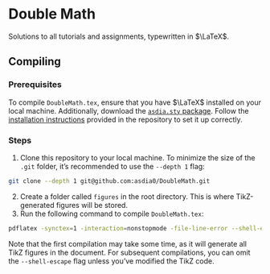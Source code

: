 # Double Math

Solutions to all tutorials and assignments, typewritten in $\LaTeX$.

## Compiling

### Prerequisites

To compile `DoubleMath.tex`, ensure that you have $\LaTeX$ installed on your local machine. Additionally, download the [`asdia.sty` package](https://github.com/asdia0/asdia.sty). Follow the [installation instructions](https://github.com/asdia0/asdia.sty/blob/main/README.md#installation) provided in the repository to set it up correctly.

### Steps

1. Clone this repository to your local machine. To minimize the size of the `.git` folder, it’s recommended to use the `--depth 1` flag:
```bash
git clone --depth 1 git@github.com:asdia0/DoubleMath.git
```
2. Create a folder called `figures` in the root directory. This is where TikZ-generated figures will be stored.
3. Run the following command to compile `DoubleMath.tex`:
```bash
pdflatex -synctex=1 -interaction=nonstopmode -file-line-error --shell-escape DoubleMath.tex
```
Note that the first compilation may take some time, as it will generate all TikZ figures in the document. For subsequent compilations, you can omit the `--shell-escape` flag unless you’ve modified the TikZ code.
